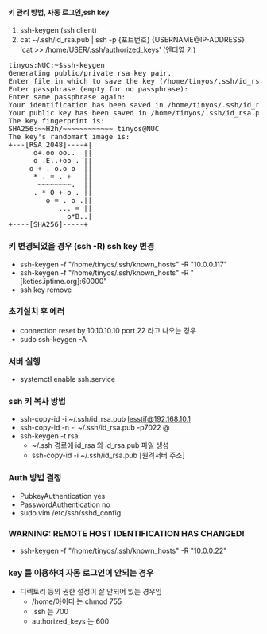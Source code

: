 
#### 키 관리 방법, 자동 로그인,ssh key

1. ssh-keygen (ssh client)
1. cat ~/.ssh/id_rsa.pub | ssh -p {포트번호} {USERNAME@IP-ADDRESS}    'cat >> /home/USER/.ssh/authorized_keys' (엔터옆 
   키)

<pre>
tinyos:NUC:~$ssh-keygen
Generating public/private rsa key pair.
Enter file in which to save the key (/home/tinyos/.ssh/id_rsa):
Enter passphrase (empty for no passphrase):
Enter same passphrase again:
Your identification has been saved in /home/tinyos/.ssh/id_rsa.
Your public key has been saved in /home/tinyos/.ssh/id_rsa.pub.
The key fingerprint is:
SHA256:~~H2h/~~~~~~~~~~~~ tinyos@NUC
The key's randomart image is:
+---[RSA 2048]----+|
      o+.oo oo..  ||
      o .E..+oo . ||
     o + . o.o o  ||
      * . = . +   ||
       ~~~~~~~~.  ||
      . * O + o . ||
         o = . o .||
            ... = ||
              o*B..|
+----[SHA256]-----+
</pre>


### 키 변경되었을 경우 (ssh -R) ssh key 변경 
- ssh-keygen -f "/home/tinyos/.ssh/known_hosts" -R "10.0.0.117"
- ssh-keygen -f "/home/tinyos/.ssh/known_hosts" -R "[keties.iptime.org]:60000"
- ssh key remove 

### 초기설치 후 에러
- connection reset by 10.10.10.10 port 22 라고 나오는 경우
- sudo ssh-keygen -A

### 서버 실행 
- systemctl enable ssh.service

### ssh 키 복사 방법
- ssh-copy-id -i ~/.ssh/id_rsa.pub lesstif@192.168.10.1
- ssh-copy-id -n -i ~/.ssh/id_rsa.pub -p7022 <id>@<host>
- ssh-keygen -t rsa
  - ~/.ssh 경로에 id_rsa 와 id_rsa.pub 파일 생성
  - ssh-copy-id -i ~/.ssh/id_rsa.pub [원격서버 주소]      
      
### Auth 방법 결정 
- PubkeyAuthentication yes
- PasswordAuthentication no
- sudo vim /etc/ssh/sshd_config
      
### WARNING: REMOTE HOST IDENTIFICATION HAS CHANGED!  
- ssh-keygen -f "/home/tinyos/.ssh/known_hosts" -R "10.0.0.22" 
      
### key 를 이용하여 자동 로그인이 안되는 경우
- 디렉토리 등의 권한 설정이 잘 안되어 있는 경우임 
  - /home/아이디 는 chmod 755
  - .ssh 는 700
  - authorized_keys 는 600
      
